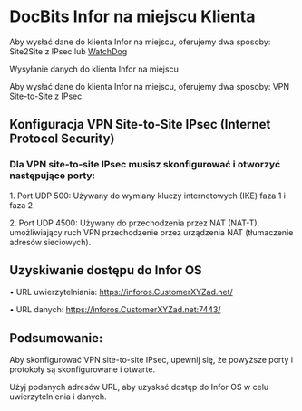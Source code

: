 # DocBits Infor na miejscu Klienta

Aby wysłać dane do klienta Infor na miejscu, oferujemy dwa sposoby: Site2Site z IPsec lub [WatchDog](../end-user-section/how-to-import-documents/watchdog.md)

Wysyłanie danych do klienta Infor na miejscu

Aby wysłać dane do klienta Infor na miejscu, oferujemy dwa sposoby: VPN Site-to-Site z IPsec.

## Konfiguracja VPN Site-to-Site IPsec (Internet Protocol Security)

### Dla VPN site-to-site IPsec musisz skonfigurować i otworzyć następujące porty:

1\. Port UDP 500: Używany do wymiany kluczy internetowych (IKE) faza 1 i faza 2.

2\. Port UDP 4500: Używany do przechodzenia przez NAT (NAT-T), umożliwiający ruch VPN przechodzenie przez urządzenia NAT (tłumaczenie adresów sieciowych).

## Uzyskiwanie dostępu do Infor OS

• URL uwierzytelniania: https://inforos.CustomerXYZad.net/

• URL danych: https://inforos.CustomerXYZad.net:7443/

## Podsumowanie:

Aby skonfigurować VPN site-to-site IPsec, upewnij się, że powyższe porty i protokoły są skonfigurowane i otwarte.

Użyj podanych adresów URL, aby uzyskać dostęp do Infor OS w celu uwierzytelnienia i danych.
